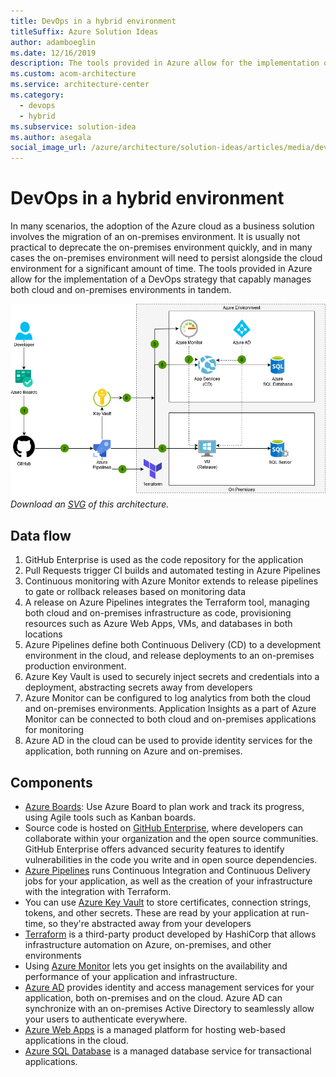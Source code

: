 ```yaml
---
title: DevOps in a hybrid environment
titleSuffix: Azure Solution Ideas
author: adamboeglin
ms.date: 12/16/2019
description: The tools provided in Azure allow for the implementation of a DevOps strategy that capably manages both cloud and on-premises environments in tandem.
ms.custom: acom-architecture
ms.service: architecture-center
ms.category:
  - devops
  - hybrid
ms.subservice: solution-idea
ms.author: asegala
social_image_url: /azure/architecture/solution-ideas/articles/media/devops-in-a-hybrid-environment.png
---
```


# DevOps in a hybrid environment

In many scenarios, the adoption of the Azure cloud as a business solution involves the migration of an on-premises environment. It is usually not practical to deprecate the on-premises environment quickly, and in many cases the on-premises environment will need to persist alongside the cloud environment for a significant amount of time. The tools provided in Azure allow for the implementation of a DevOps strategy that capably manages both cloud and on-premises environments in tandem.

![Architecture](../media/devops-in-a-hybrid-environment.png)
*Download an [SVG](../media/devops-in-a-hybrid-environment.svg) of this architecture.*

## Data flow

1. GitHub Enterprise is used as the code repository for the application
2. Pull Requests trigger CI builds and automated testing in Azure Pipelines
3. Continuous monitoring with Azure Monitor extends to release pipelines to gate or rollback releases based on monitoring data
4. A release on Azure Pipelines integrates the Terraform tool, managing both cloud and on-premises infrastructure as code, provisioning resources such as Azure Web Apps, VMs, and databases in both locations
5. Azure Pipelines define both Continuous Delivery (CD) to a development environment in the cloud, and release deployments to an on-premises production environment.
6. Azure Key Vault is used to securely inject secrets and credentials into a deployment, abstracting secrets away from developers
7. Azure Monitor can be configured to log analytics from both the cloud and on-premises environments. Application Insights as a part of Azure Monitor can be connected to both cloud and on-premises applications for monitoring
8. Azure AD in the cloud can be used to provide identity services for the application, both running on Azure and on-premises.

## Components

* [Azure Boards](/azure/devops/boards/github/connect-to-github?view=azure-devops): Use Azure Board to plan work and track its progress, using Agile tools such as Kanban boards.
* Source code is hosted on [GitHub Enterprise](https://github.com/enterprise), where developers can collaborate within your organization and the open source communities. GitHub Enterprise offers advanced security features to identify vulnerabilities in the code you write and in open source dependencies.
* [Azure Pipelines](/azure/devops/pipelines/?view=azure-devops)  runs Continuous Integration and Continuous Delivery jobs for your application, as well as the creation of your infrastructure with the integration with Terraform.
* You can use [Azure Key Vault](/azure/key-vault/basic-concepts) to store certificates, connection strings, tokens, and other secrets. These are read by your application at run-time, so they're abstracted away from your developers
* [Terraform](/azure/terraform/terraform-install-configure) is a third-party product developed by HashiCorp that allows infrastructure automation on Azure, on-premises, and other environments
* Using [Azure Monitor](/azure/azure-monitor/overview) lets you get insights on the availability and performance of your application and infrastructure.
* [Azure AD](/azure/active-directory/fundamentals/active-directory-whatis) provides identity and access management services for your application, both on-premises and on the cloud. Azure AD can synchronize with an on-premises Active Directory to seamlessly allow your users to authenticate everywhere.
* [Azure Web Apps](/azure/app-service/overview) is a managed platform for hosting web-based applications in the cloud.
* [Azure SQL Database](/azure/sql-database/sql-database-technical-overview) is a managed database service for transactional applications.
